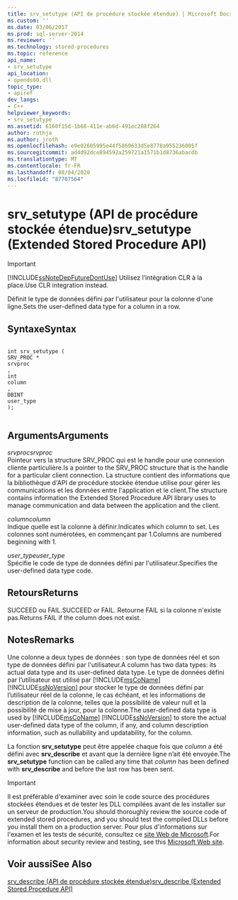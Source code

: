 ```yaml
---
title: srv_setutype (API de procédure stockée étendue) | Microsoft Docs
ms.custom: ''
ms.date: 03/06/2017
ms.prod: sql-server-2014
ms.reviewer: ''
ms.technology: stored-procedures
ms.topic: reference
api_name:
- srv_setutype
api_location:
- opends60.dll
topic_type:
- apiref
dev_langs:
- C++
helpviewer_keywords:
- srv_setutype
ms.assetid: 6160f15d-1b68-411e-ab6d-491ec288f264
author: rothja
ms.author: jroth
ms.openlocfilehash: e9e02605995e44f5869633d5e8778a955236005f
ms.sourcegitcommit: ad4d92dce894592a259721a1571b1d8736abacdb
ms.translationtype: MT
ms.contentlocale: fr-FR
ms.lasthandoff: 08/04/2020
ms.locfileid: "87707564"
---
```

# <a name="srv_setutype-extended-stored-procedure-api"></a><span data-ttu-id="ee932-102">srv_setutype (API de procédure stockée étendue)</span><span class="sxs-lookup"><span data-stu-id="ee932-102">srv_setutype (Extended Stored Procedure API)</span></span>
    
> [!IMPORTANT]  
>  [!INCLUDE[ssNoteDepFutureDontUse](../../includes/ssnotedepfuturedontuse-md.md)] <span data-ttu-id="ee932-103">Utilisez l’intégration CLR à la place.</span><span class="sxs-lookup"><span data-stu-id="ee932-103">Use CLR integration instead.</span></span>  
  
 <span data-ttu-id="ee932-104">Définit le type de données défini par l'utilisateur pour la colonne d'une ligne.</span><span class="sxs-lookup"><span data-stu-id="ee932-104">Sets the user-defined data type for a column in a row.</span></span>  
  
## <a name="syntax"></a><span data-ttu-id="ee932-105">Syntaxe</span><span class="sxs-lookup"><span data-stu-id="ee932-105">Syntax</span></span>  
  
```  
  
int srv_setutype (  
SRV_PROC *  
srvproc  
,  
int   
column  
,   
DBINT  
user_type   
);  
  
```  
  
## <a name="arguments"></a><span data-ttu-id="ee932-106">Arguments</span><span class="sxs-lookup"><span data-stu-id="ee932-106">Arguments</span></span>  
 <span data-ttu-id="ee932-107">*srvproc*</span><span class="sxs-lookup"><span data-stu-id="ee932-107">*srvproc*</span></span>  
 <span data-ttu-id="ee932-108">Pointeur vers la structure SRV_PROC qui est le handle pour une connexion cliente particulière.</span><span class="sxs-lookup"><span data-stu-id="ee932-108">Is a pointer to the SRV_PROC structure that is the handle for a particular client connection.</span></span> <span data-ttu-id="ee932-109">La structure contient des informations que la bibliothèque d'API de procédure stockée étendue utilise pour gérer les communications et les données entre l'application et le client.</span><span class="sxs-lookup"><span data-stu-id="ee932-109">The structure contains information the Extended Stored Procedure API library uses to manage communication and data between the application and the client.</span></span>  
  
 <span data-ttu-id="ee932-110">*column*</span><span class="sxs-lookup"><span data-stu-id="ee932-110">*column*</span></span>  
 <span data-ttu-id="ee932-111">Indique quelle est la colonne à définir.</span><span class="sxs-lookup"><span data-stu-id="ee932-111">Indicates which column to set.</span></span> <span data-ttu-id="ee932-112">Les colonnes sont numérotées, en commençant par 1.</span><span class="sxs-lookup"><span data-stu-id="ee932-112">Columns are numbered beginning with 1.</span></span>  
  
 <span data-ttu-id="ee932-113">*user_type*</span><span class="sxs-lookup"><span data-stu-id="ee932-113">*user_type*</span></span>  
 <span data-ttu-id="ee932-114">Spécifie le code de type de données défini par l'utilisateur.</span><span class="sxs-lookup"><span data-stu-id="ee932-114">Specifies the user-defined data type code.</span></span>  
  
## <a name="returns"></a><span data-ttu-id="ee932-115">Retours</span><span class="sxs-lookup"><span data-stu-id="ee932-115">Returns</span></span>  
 <span data-ttu-id="ee932-116">SUCCEED ou FAIL.</span><span class="sxs-lookup"><span data-stu-id="ee932-116">SUCCEED or FAIL.</span></span> <span data-ttu-id="ee932-117">Retourne FAIL si la colonne n'existe pas.</span><span class="sxs-lookup"><span data-stu-id="ee932-117">Returns FAIL if the column does not exist.</span></span>  
  
## <a name="remarks"></a><span data-ttu-id="ee932-118">Notes</span><span class="sxs-lookup"><span data-stu-id="ee932-118">Remarks</span></span>  
 <span data-ttu-id="ee932-119">Une colonne a deux types de données : son type de données réel et son type de données défini par l'utilisateur.</span><span class="sxs-lookup"><span data-stu-id="ee932-119">A column has two data types: its actual data type and its user-defined data type.</span></span> <span data-ttu-id="ee932-120">Le type de données défini par l’utilisateur est utilisé par [!INCLUDE[msCoName](../../includes/msconame-md.md)] [!INCLUDE[ssNoVersion](../../includes/ssnoversion-md.md)] pour stocker le type de données défini par l’utilisateur réel de la colonne, le cas échéant, et les informations de description de la colonne, telles que la possibilité de valeur null et la possibilité de mise à jour, pour la colonne.</span><span class="sxs-lookup"><span data-stu-id="ee932-120">The user-defined data type is used by [!INCLUDE[msCoName](../../includes/msconame-md.md)] [!INCLUDE[ssNoVersion](../../includes/ssnoversion-md.md)] to store the actual user-defined data type of the column, if any, and column description information, such as nullability and updatability, for the column.</span></span>  
  
 <span data-ttu-id="ee932-121">La fonction **srv_setutype** peut être appelée chaque fois que *column* a été défini avec **srv_describe** et avant que la dernière ligne n’ait été envoyée.</span><span class="sxs-lookup"><span data-stu-id="ee932-121">The **srv_setutype** function can be called any time that *column* has been defined with **srv_describe** and before the last row has been sent.</span></span>  
  
> [!IMPORTANT]  
>  <span data-ttu-id="ee932-122">Il est préférable d'examiner avec soin le code source des procédures stockées étendues et de tester les DLL compilées avant de les installer sur un serveur de production.</span><span class="sxs-lookup"><span data-stu-id="ee932-122">You should thoroughly review the source code of extended stored procedures, and you should test the compiled DLLs before you install them on a production server.</span></span> <span data-ttu-id="ee932-123">Pour plus d'informations sur l'examen et les tests de sécurité, consultez ce [site Web de Microsoft](https://go.microsoft.com/fwlink/?LinkID=54761&amp;clcid=0x409https://msdn.microsoft.com/security/).</span><span class="sxs-lookup"><span data-stu-id="ee932-123">For information about security review and testing, see this [Microsoft Web site](https://go.microsoft.com/fwlink/?LinkID=54761&amp;clcid=0x409https://msdn.microsoft.com/security/).</span></span>  
  
## <a name="see-also"></a><span data-ttu-id="ee932-124">Voir aussi</span><span class="sxs-lookup"><span data-stu-id="ee932-124">See Also</span></span>  
 [<span data-ttu-id="ee932-125">srv_describe &#40;API de procédure stockée étendue&#41;</span><span class="sxs-lookup"><span data-stu-id="ee932-125">srv_describe &#40;Extended Stored Procedure API&#41;</span></span>](srv-describe-extended-stored-procedure-api.md)  
  
  

